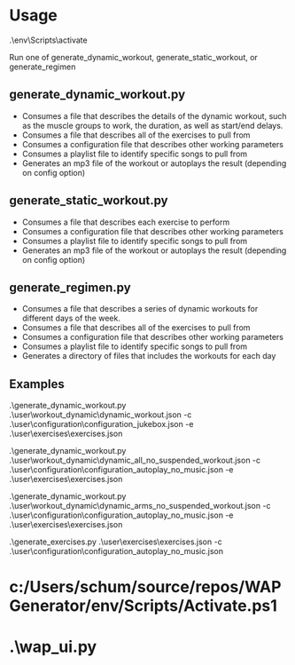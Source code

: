 # Usage

.\env\Scripts\activate

Run one of generate_dynamic_workout, generate_static_workout, or generate_regimen
## generate_dynamic_workout.py
- Consumes a file that describes the details of the dynamic workout, such as the muscle groups to work, the duration, as well as start/end delays.
- Consumes a file that describes all of the exercises to pull from
- Consumes a configuration file that describes other working parameters
- Consumes a playlist file to identify specific songs to pull from
- Generates an mp3 file of the workout or autoplays the result (depending on config option)

## generate_static_workout.py
- Consumes a file that describes each exercise to perform
- Consumes a configuration file that describes other working parameters
- Consumes a playlist file to identify specific songs to pull from
- Generates an mp3 file of the workout or autoplays the result (depending on config option)

## generate_regimen.py
- Consumes a file that describes a series of dynamic workouts for different days of the week.
- Consumes a file that describes all of the exercises to pull from
- Consumes a configuration file that describes other working parameters
- Consumes a playlist file to identify specific songs to pull from
- Generates a directory of files that includes the workouts for each day


## Examples
.\generate_dynamic_workout.py .\user\workout_dynamic\dynamic_workout.json -c .\user\configuration\configuration_jukebox.json -e .\user\exercises\exercises.json

.\generate_dynamic_workout.py .\user\workout_dynamic\dynamic_all_no_suspended_workout.json -c .\user\configuration\configuration_autoplay_no_music.json -e .\user\exercises\exercises.json

.\generate_dynamic_workout.py .\user\workout_dynamic\dynamic_arms_no_suspended_workout.json -c .\user\configuration\configuration_autoplay_no_music.json -e .\user\exercises\exercises.json

.\generate_exercises.py .\user\exercises\exercises.json -c .\user\configuration\configuration_autoplay_no_music.json

# c:/Users/schum/source/repos/WAPGenerator/env/Scripts/Activate.ps1
# .\wap_ui.py